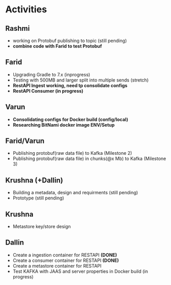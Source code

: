 # Activities
## Rashmi
* working on Protobuf publishing to topic (still pending)
* **combine code with Farid to test Protobuf**

## Farid
* Upgrading Gradle to 7.x (inprogress)
* Testing with 500MB and larger split into multiple sends (stretch)
* **RestAPI Ingest working, need tp consolidate configs**
* **RestAPI Consumer (in progress)**

## Varun
* **Consolidating configs for Docker build (config/local)**
* **Researching BitNami docker image ENV/Setup**

## Farid/Varun
* Publishing protobuf(raw data file) to Kafka (Milestone 2)
* Publishing protobuf(raw data file) in chunks(@x Mb) to Kafka (Milestone 3)

## Krushna (+Dallin)
* Building a metadata, design and requirments (still pending)
* Prototype (still pending)

## Krushna
* Metastore key/store design

## Dallin
* Create a ingestion container for RESTAPI **(DONE)**
* Create a consumer container for RESTAPI **(DONE)**
* Create a metastore container for RESTAPI
* Test KAFKA with JAAS and server properties in Docker build (in progress)
